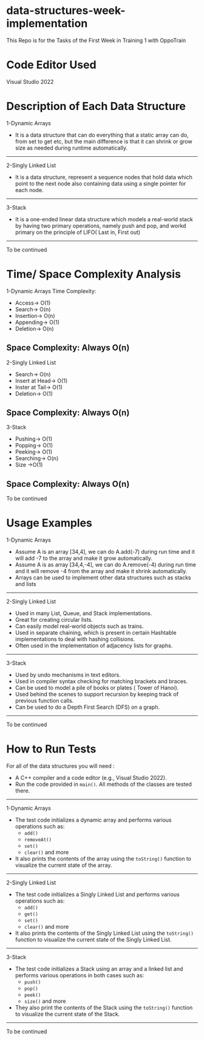 # data-structures-week-implementation
This Repo is for the Tasks of the First Week in Training 1 with OppoTrain

# Code Editor Used
Visual Studio 2022

# Description of Each Data Structure 
1-Dynamic Arrays
- It is a data structure that can do everything that a static array can do, from set to get etc, but the main difference is that it can shrink or grow size as needed during runtime automatically.
-------------------
2-Singly Linked List
- It is a data structure, represent a sequence nodes that hold data which point to the next node also containing data using a single pointer for each node.
-------------------
3-Stack
- It is a one-ended linear data structure which models a real-world stack by having two primary operations, namely push and pop, and workd primary on the principle of LIFO( Last in, First out)
-------------------
To be continued

# Time/ Space Complexity Analysis 
1-Dynamic Arrays
Time Complexity:
- Access-> O(1)
- Search-> O(n)
- Insertion-> O(n)
- Appending-> O(1)
- Deletion-> O(n)

Space Complexity:
Always O(n)
-------------------
2-Singly Linked List
- Search-> O(n)
- Insert at Head-> O(1)
- Inster at Tail-> O(1)
- Deletion-> O(1)

Space Complexity:
Always O(n)
-------------------
3-Stack
- Pushing-> O(1)
- Popping-> O(1)
- Peeking-> O(1)
- Searching-> O(n)
- Size ->O(1)

Space Complexity:
Always O(n)
-------------------
To be continued

# Usage Examples
1-Dynamic Arrays
- Assume A is an array [34,4], we can do A.add(-7) during run time and it will add -7 to the array and make it grow automatically.
- Assume A is as array [34,4,-4], we can do A.remove(-4) during run time and it will remove -4 from the array and make it shrink automatically.
- Arrays can be used to implement other data structures such as stacks and lists
-------------------
2-Singly Linked List
- Used in many List, Queue, and Stack implementations.
- Great for creating circular lists.
- Can easily model real-world objects such as trains.
- Used in separate chaining, which is present in certain Hashtable implementations to deal with hashing collisions.
- Often used in the implementation of adjacency lists for graphs.
-------------------
3-Stack
- Used by undo mechanisms in text editors.
- Used in compiler syntax checking for matching brackets and braces.
- Can be used to model a pile of books or plates ( Tower of Hanoi).
- Used behind the scenes to support recursion by keeping track of previous function calls.
- Can be used to do a Depth First Search (DFS) on a graph.
-------------------
To be continued

# How to Run Tests
For all of the data structures you will need :
- A C++ compiler and a code editor (e.g., Visual Studio 2022).
- Run the code provided in `main()`. All methods of the classes are tested there.
-------------------
1-Dynamic Arrays
- The test code initializes a dynamic array and performs various operations such as:
  - `add()`
  - `removeAt()`
  - `set()`
  - `clear()`
  and more
- It also prints the contents of the array using the `toString()` function to visualize the current state of the array.
-------------------
2-Singly Linked List
- The test code initializes a Singly Linked List and performs various operations such as:
  - `add()`
  - `get()`
  - `set()`
  - `clear()`
  and more
- It also prints the contents of the Singly Linked List using the `toString()` function to visualize the current state of the Singly Linked List.
-------------------
3-Stack
- The test code initializes a Stack using an array and a linked list and performs various operations in both cases such as:
  - `push()`
  - `pop()`
  - `peek()`
  - `size()`
  and more
- They also print the contents of the Stack using the `toString()` function to visualize the current state of the Stack.
-------------------
To be continued

